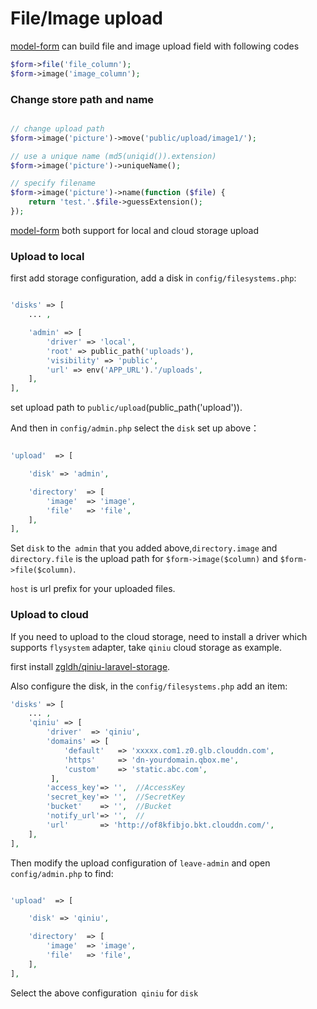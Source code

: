# File/Image upload

[model-form](/en/model-form.md) can build file and image upload field with following codes

```php
$form->file('file_column');
$form->image('image_column');
```

### Change store path and name

```php

// change upload path
$form->image('picture')->move('public/upload/image1/');

// use a unique name (md5(uniqid()).extension)
$form->image('picture')->uniqueName();

// specify filename
$form->image('picture')->name(function ($file) {
    return 'test.'.$file->guessExtension();
});

```

[model-form](/en/model-form.md) both support for local and cloud storage upload

### Upload to local

first add storage configuration, add a disk in `config/filesystems.php`:

```php

'disks' => [
    ... ,

    'admin' => [
        'driver' => 'local',
        'root' => public_path('uploads'),
        'visibility' => 'public',
        'url' => env('APP_URL').'/uploads',
    ],
],

```

set upload path to `public/upload`(public_path('upload')).

And then in `config/admin.php` select the `disk` set up above：

```php

'upload'  => [

    'disk' => 'admin',

    'directory'  => [
        'image'  => 'image',
        'file'   => 'file',
    ],
],

```

Set `disk` to the` admin` that you added above,`directory.image` and `directory.file` is the upload path for `$form->image($column)` and `$form->file($column)`.

`host` is url prefix for your uploaded files.


### Upload to cloud

If you need to upload to the cloud storage, need to install a driver which supports `flysystem` adapter, take `qiniu` cloud storage as example.

first install [zgldh/qiniu-laravel-storage](https://github.com/zgldh/qiniu-laravel-storage).

Also configure the disk, in the `config/filesystems.php` add an item:

```php
'disks' => [
    ... ,
    'qiniu' => [
        'driver'  => 'qiniu',
        'domains' => [
            'default'   => 'xxxxx.com1.z0.glb.clouddn.com', 
            'https'     => 'dn-yourdomain.qbox.me',       
            'custom'    => 'static.abc.com',              
         ],
        'access_key'=> '',  //AccessKey
        'secret_key'=> '',  //SecretKey
        'bucket'    => '',  //Bucket
        'notify_url'=> '',  //
        'url'       => 'http://of8kfibjo.bkt.clouddn.com/',
    ],
],

```

Then modify the upload configuration of `leave-admin` and open `config/admin.php` to find:

```php

'upload'  => [

    'disk' => 'qiniu',

    'directory'  => [
        'image'  => 'image',
        'file'   => 'file',
    ],
],

```

Select the above configuration` qiniu` for `disk`